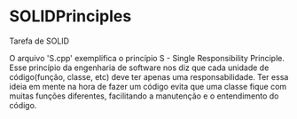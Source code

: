 # SOLIDPrinciples
Tarefa de SOLID

O arquivo 'S.cpp' exemplifica o princípio S - Single Responsibility Principle.
Esse princípio da engenharia de software nos diz que cada unidade de código(função, classe, etc) deve ter apenas uma responsabilidade.
Ter essa ideia em mente na hora de fazer um código evita que uma classe fique com muitas funções diferentes, facilitando a manutenção e o entendimento do código.
